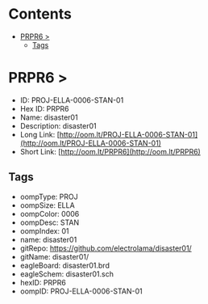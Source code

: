 



Contents
========

* [PRPR6 > ](#prpr6--)
	* [Tags](#tags)

# PRPR6 > 

- ID: PROJ-ELLA-0006-STAN-01
- Hex ID: PRPR6
- Name: disaster01
- Description: disaster01
- Long Link: [http://oom.lt/PROJ-ELLA-0006-STAN-01](http://oom.lt/PROJ-ELLA-0006-STAN-01)
- Short Link: [http://oom.lt/PRPR6](http://oom.lt/PRPR6)

## Tags

- oompType: PROJ
- oompSize: ELLA
- oompColor: 0006
- oompDesc: STAN
- oompIndex: 01
- name: disaster01
- gitRepo: https://github.com/electrolama/disaster01/
- gitName: disaster01/
- eagleBoard: disaster01.brd
- eagleSchem: disaster01.sch
- hexID: PRPR6
- oompID: PROJ-ELLA-0006-STAN-01
